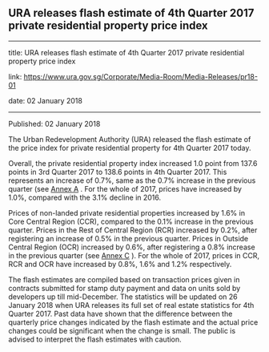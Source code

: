 ## URA releases flash estimate of 4th Quarter 2017 private residential property price index
---
title: URA releases flash estimate of 4th Quarter 2017 private residential property price index

link: https://www.ura.gov.sg/Corporate/Media-Room/Media-Releases/pr18-01

date: 02 January 2018

---

Published: 02 January 2018

The Urban Redevelopment Authority (URA) released the flash estimate of the price index for private residential property for 4th Quarter 2017 today.

Overall, the private residential property index increased 1.0 point from 137.6 points in 3rd Quarter 2017 to 138.6 points in 4th Quarter 2017. This represents an increase of 0.7%, same as the 0.7% increase in the previous quarter (see [Annex A](https://www.ura.gov.sg/-/media/User-Defined/URA-Online/media-room/2018/jan/pr18-01a.pdf) . For the whole of 2017, prices have increased by 1.0%, compared with the 3.1% decline in 2016.

Prices of non-landed private residential properties increased by 1.6% in Core Central Region (CCR), compared to the 0.1% increase in the previous quarter. Prices in the Rest of Central Region (RCR) increased by 0.2%, after registering an increase of 0.5% in the previous quarter. Prices in Outside Central Region (OCR) increased by 0.6%, after registering a 0.8% increase in the previous quarter (see [Annex C](https://www.ura.gov.sg/-/media/User-Defined/URA-Online/media-room/2018/jan/pr18-01c.pdf) ). For the whole of 2017, prices in CCR, RCR and OCR have increased by 0.8%, 1.6% and 1.2% respectively.

The flash estimates are compiled based on transaction prices given in contracts submitted for stamp duty payment and data on units sold by developers up till mid-December. The statistics will be updated on 26 January 2018 when URA releases its full set of real estate statistics for 4th Quarter 2017. Past data have shown that the difference between the quarterly price changes indicated by the flash estimate and the actual price changes could be significant when the change is small. The public is advised to interpret the flash estimates with caution.